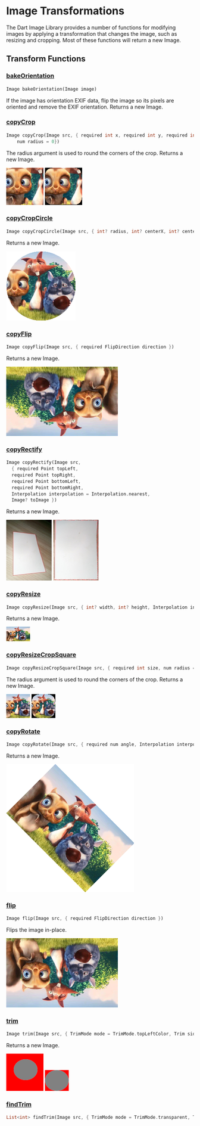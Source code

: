 # Image Transformations

The Dart Image Library provides a number of functions for modifying images by applying a transformation
that changes the image, such as resizing and cropping. Most of these functions will return a new Image.

## Transform Functions

### [bakeOrientation](https://pub.dev/documentation/image/latest/image/bakeOrientation.html)

```dart
Image bakeOrientation(Image image)
```

If the image has orientation EXIF data, flip the image so its pixels are oriented and remove
the EXIF orientation. Returns a new Image.

### [copyCrop](https://pub.dev/documentation/image/latest/image/copyCrop.html)

```dart
Image copyCrop(Image src, { required int x, required int y, required int width, required int height,
    num radius = 0})
 ```

The radius argument is used to round the corners of the crop. Returns a new Image.

![copyCrop](images/transform/copyCrop.png)
![copyCrop](images/transform/copyCrop_rounded.png)

### [copyCropCircle](https://pub.dev/documentation/image/latest/image/copyCropCircle.html)

```dart
Image copyCropCircle(Image src, { int? radius, int? centerX, int? centerY })
```

Returns a new Image.

![copyCropCircle](images/transform/copyCropCircle.png)

### [copyFlip](https://pub.dev/documentation/image/latest/image/copyFlip.html)

```dart
Image copyFlip(Image src, { required FlipDirection direction })
```

Returns a new Image.

![copyFlip](images/transform/copyFlip_b.png)

### [copyRectify](https://pub.dev/documentation/image/latest/image/copyRectify.html)

```dart
Image copyRectify(Image src,
  { required Point topLeft,
  required Point topRight,
  required Point bottomLeft,
  required Point bottomRight,
  Interpolation interpolation = Interpolation.nearest,
  Image? toImage })
```

Returns a new Image.

![copyRectify](images/transform/copyRectify_orig.jpg) ![copyRectify](images/transform/copyRectify.png)

### [copyResize](https://pub.dev/documentation/image/latest/image/copyResize.html)

```dart
Image copyResize(Image src, { int? width, int? height, Interpolation interpolation = Interpolation.nearest })
```

Returns a new Image.

![copyResize](images/transform/copyResize.png)

### [copyResizeCropSquare](https://pub.dev/documentation/image/latest/image/copyResizeCropSquare.html)

```dart
Image copyResizeCropSquare(Image src, { required int size, num radius = 1, Interpolation interpolation = Interpolation.nearest })
```

The radius argument is used to round the corners of the crop. Returns a new Image.

![copyResizeCropSquare](images/transform/copyResizeCropSquare.png)
![copyResizeCropSquare](images/transform/copyResizeCropSquare_rounded.png)

### [copyRotate](https://pub.dev/documentation/image/latest/image/copyRotate.html)

```dart
Image copyRotate(Image src, { required num angle, Interpolation interpolation = Interpolation.nearest })
```

Returns a new Image.

![copyRotate](images/transform/copyRotate_45.png)

### [flip](https://pub.dev/documentation/image/latest/image/flip.html)

```dart
Image flip(Image src, { required FlipDirection direction })
```

Flips the image in-place.

![flip](images/transform/flip_v.png)

### [trim](https://pub.dev/documentation/image/latest/image/trim.html)

```dart
Image trim(Image src, { TrimMode mode = TrimMode.topLeftColor, Trim sides = Trim.all })
```

Returns a new Image.

![trim orig](images/transform/trim_orig.png) ![trim](images/transform/trim.png)

### [findTrim](https://pub.dev/documentation/image/latest/image/findTrim.html)

```dart
List<int> findTrim(Image src, { TrimMode mode = TrimMode.transparent, Trim sides = Trim.all })
```
